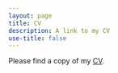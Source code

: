 ```yaml
---
layout: page
title: CV
description: A link to my CV
use-title: false
---
```


<p>Please find a copy of my <a href="http://jeonghyunkim.com/Kim_CV_2022.pdf" target="_blank">CV</a>.</p>
<object data="https://jeonghyunkim.com/Kim_CV_2022.pdf" type="application/pdf" width="700px" height="700px">
    <embed src="https://jeonghyunkim.com/Kim_CV_2022.pdf">
    </embed>
</object>
